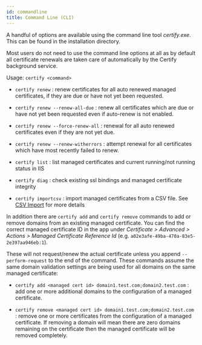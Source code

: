 ```yaml
---
id: commandline
title: Command Line (CLI)
---
```


A handful of options are available using the command line tool *certify.exe*. This can be found in the installation directory. 

Most users do not need to use the command line options at all as by default all certificate renewals are taken care of automatically by the Certify background service.

Usage: `certify <command>`

- `certify renew` : renew certificates for all auto renewed managed certificates, if they are due or have not yet been requested.
- `certify renew --renew-all-due` : renew all certificates which are due or have not yet been requested even if auto-renew is not enabled.
- `certify renew --force-renew-all` : renewal for all auto renewed certificates even if they are not yet due.
- `certify renew --renew-witherrors` : attempt renewal for all certificates which have most recently failed to renew.

- `certify list` : list managed certificates and current running/not running status in IIS
- `certify diag` : check existing ssl bindings and managed certificate integrity
- `certify importcsv` : import managed certificates from a CSV file. See [CSV Import](csv-import.md) for more details

In addition there are `certify add` and `certify remove` commands to add or remove domains from an existing managed certificate. You can find the correct managed certificate ID in the app under *Certificate > Advanced > Actions > Managed Certificate Reference Id* (e.g. `a02e3afe-49ba-470a-83e5-2e397aa946eb:1`). 

These will not request/renew the actual certificate unless you append `--perform-request` to the end of the command. These commands assume the same domain validation settings are being used for all domains on the same managed certificate:

- `certify add <managed cert id> domain1.test.com;domain2.test.com` : add one or more additional domains to the configuration of a managed certificate. 

- `certify remove <managed cert id> domain1.test.com;domain2.test.com` : remove one or more certificates from the configuration of a managed certificate. If removing a domain will mean there are zero domains remaining on the certificate then the managed certificate will be removed completely.

